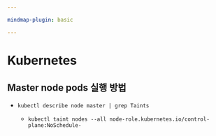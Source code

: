 ```yaml
---

mindmap-plugin: basic

---
```


# Kubernetes

## Master node pods 실행 방법

-
  ```
  kubectl describe node master | grep Taints
  ```


	-
	  ```
	  kubectl taint nodes --all node-role.kubernetes.io/control-plane:NoSchedule-
	  ```